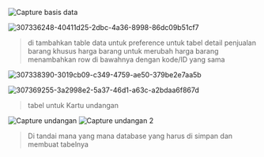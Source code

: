 ![Capture basis data](https://github.com/arisbp/arisbp/assets/160198125/d1a639d8-1d55-49a7-a721-7644e6e34d45)


![307336248-40411d25-2dbc-4a36-8998-86dc09b51cf7](https://github.com/arisbp/arisbp/assets/160198125/8c9d1e98-106c-4d04-ac7c-65c1ca95d665)
>di tambahkan table data untuk preference untuk tabel detail penjualan barang khusus harga barang untuk merubah harga barang menambahkan row di bawahnya dengan kode/ID yang sama

![307338390-3019cb09-c349-4759-ae50-379be2e7aa5b](https://github.com/arisbp/arisbp/assets/160198125/fe3bc6d0-cb8e-4741-92d3-47f66b424475)


![307369255-3a2998e2-5a37-46d1-a63c-a2bdaa6f867d](https://github.com/arisbp/arisbp/assets/160198125/8207bdd6-a7c4-45c6-88c6-2718689379f7)
>tabel untuk Kartu undangan


![Capture undangan](https://github.com/arisbp/arisbp/assets/160198125/c5449227-6eaa-4edd-a8bd-13b8806e4f1a)
![Capture undangan 2](https://github.com/arisbp/arisbp/assets/160198125/0ab73add-70c0-481e-bff9-48e5180fc290)
>Di tandai mana yang mana database yang harus di simpan dan membuat tabelnya
